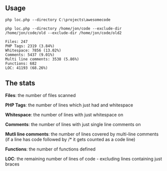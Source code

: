 Usage
-----

`php loc.php --directory C:\projects\awesomecode`

`php loc.php --directory /home/jon/code --exclude-dir /home/jon/code/old --exclude-dir /home/jon/code/old2`

    Files: 247
    PHP Tags: 2319 (3.84%)
    Whitespace: 7856 (13.02%)
    Comments: 5437 (9.01%)
    Multi line comments: 3538 (5.86%)
    Functions: 682
    LOC: 41193 (68.26%)


The stats
---------

**Files**: the number of files scanned

**PHP Tags**: the number of lines which just had <?php or ?> and whitespace

**Whitespace**: the number of lines with just whitespace on

**Comments**: the number of lines with just single line comments on

**Mutli line comments**: the number of lines covered by multi-line comments (if a line has code followed by /* it gets counted as a code line)

**Functions**: the number of functions defined

**LOC**: the remaining number of lines of code - excluding lines containing just braces
